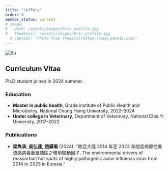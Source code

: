 ```yaml
---
title: "Jeffery"
order: 4
member_status: current
# image: 
#   path: /assets/images/Eric_profile.jpg
#   thumbnail: /assets/images/Eric_profile.jpg
  # caption: "Photo from [Pexels](https://www.pexels.com)"
---
```


<img src="{{ '/assets/images/Jeff.jpg' | relative_url }}" alt="Su" style="max-width: 300px; height: auto;">

## Curriculum Vitae
Ph.D student joined in 2024 summer.
### Education
- **Master in public health**, Grade institute of Public Health and Microbioloy, National Chung Hsing University, 2022–2024
- **Under college in Veterinary**, Department of Veterinary, National Chia Yi University, 2017–2022

<!-- ### Experience
- **Research Assistant**, XYZ Lab, 2018–Present
  - Conducted research on scRNA-seq and transcriptomics. -->

### Publications
- **梁雋承, 吳弘達, 趙黛瑜** (2024). "歐亞大陸 2014 年至 2023 年間高病原性禽流感病毒重組熱區之環境驅動因子. The environmental drivers of reassortant hot spots of highly pathogenic avian influenza virus from 2014 to 2023 in Eurasia."